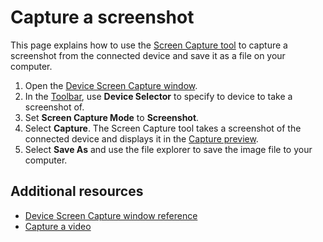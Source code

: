 # Capture a screenshot

This page explains how to use the [Screen Capture tool](screen-capture.md) to capture a screenshot from the connected device and save it as a file on your computer.

1. Open the [Device Screen Capture window](screen-capture-window-reference.md).
2. In the [Toolbar](screen-capture-window-reference.md#toolbar), use **Device Selector** to specify to device to take a screenshot of.
3. Set **Screen Capture Mode** to **Screenshot**.
4. Select **Capture**. The Screen Capture tool takes a screenshot of the connected device and displays it in the [Capture preview](screen-capture-window-reference.md#capture-preview).
5. Select **Save As** and use the file explorer to save the image file to your computer.

## Additional resources

* [Device Screen Capture window reference](screen-capture-window-reference.md)
* [Capture a video](screen-capture-video)